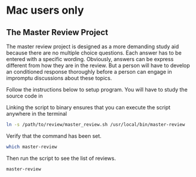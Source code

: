 # Mac users only


## The Master Review Project

The master review project is designed as a more demanding study aid because there are no multiple choice questions.
Each answer has to be entered with a specific wording. Obviously, answers can be express different from how they are
in the review. But a person will have to develop an conditioned response thoroughly before a person can engage in
impromptu discussions about these topics.


Follow the instructions below to setup program. You will have to study the source code in 

Linking the script to binary ensures that you can execute the script anywhere in the terminal


```sh
ln -s /path/to/review/master_review.sh /usr/local/bin/master-review
```


Verify that the command has been set.
```sh
which master-review
```

Then run the script to see the list of reviews.
```sh
master-review
```